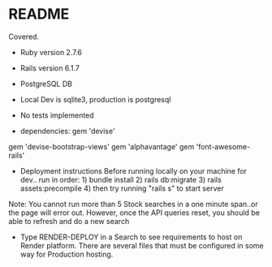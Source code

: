 # README

Covered.

* Ruby version 2.7.6

* Rails version 6.1.7

* PostgreSQL DB

* Local Dev is sqlite3, production is postgresql

* No tests implemented

* dependencies: 
gem 'devise'

gem 'devise-bootstrap-views'
gem 'alphavantage' 
gem 'font-awesome-rails'

* Deployment instructions
Before running locally on your machine for dev.. run in order: 1) bundle install 2) rails db:migrate 3) rails assets:precompile 4) then try running "rails s" to start server

Note: You cannot run more than 5 Stock searches in a one minute span..or the page will error out. However, once the API queries reset, you should be able to refresh and do a new search

* Type RENDER-DEPLOY in a Search to see requirements to host on Render platform. There are several files that must be configured in some way for Production hosting. 
